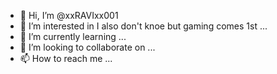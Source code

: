 - 👋 Hi, I’m @xxRAVIxx001
- 👀 I’m interested in I also don't knoe but gaming comes 1st ...
- 🌱 I’m currently learning ...
- 💞️ I’m looking to collaborate on ...
- 📫 How to reach me ...

<!---
xxRAVIxx001/xxRAVIxx001 is a ✨ special ✨ repository because its `README.md` (this file) appears on your GitHub profile.
You can click the Preview link to take a look at your changes.
--->
